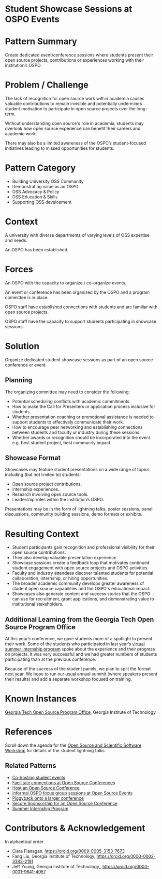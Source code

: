 # Student Showcase Sessions at OSPO Events

# Pattern Summary
Create dedicated event/conference sessions where students present their open source projects, contributions or experiences working with their institution’s OSPO. 

# Problem / Challenge
The lack of recognition for open source work within academia causes valuable contributions to remain invisible and potentially undermines student motivation to participate in open source projects over the long-term.

Without understanding open source's role in academia, students may overlook how open source experience can benefit their careers and academic work.

There may also be a limited awareness of the OSPO’s student-focused initiatives leading to missed opportunities for students.  

# Pattern Category

- Building University OSS Community
- Demonstrating value as an OSPO
- OSS Advocacy & Policy
- OSS Education & Skills  
- Supporting OSS development  

# Context
A university with diverse departments of varying levels of OSS expertise and needs.

An OSPO has been established.

# Forces
An OSPO with the capacity to organize / co-organize events.

An event or conference has been organized by the OSPO and a program committee is in place.

OSPO staff have established connections with students and are familiar with open source projects. 

OSPO staff have the capacity to support students participating in showcase sessions.

# Solution
Organize dedicated student showcase sessions as part of an open source conference or event.

## Planning
The organizing committee may need to consider the following:

* Potential scheduling conflicts with academic commitments.
* How to make the Call for Presenters or application process inclusive for students.
* Whether presentation coaching or promotional assistance is needed to support students to effectively communicate their work. 
* How to encourage peer networking and establishing connections between students and faculty or industry during these sessions. 
* Whether awards or recognition should be incorporated into the event e.g. best student project, best community impact.
  
## Showcase Format
Showcases may feature student presentations on a wide range of topics including (but not limited to) students’: 

* Open source project contributions. 
* Internship experiences.
* Research involving open source tools.
* Leadership roles within the institution’s OSPO.
  
Presentations may be in the form of lightning talks, poster sessions, panel discussions, community building sessions, demo formats or exhibits.

# Resulting Context
* Student participants gain recognition and professional visibility for their open source contributions. 
* They also develop valuable presentation experience.
* Showcase sessions create a feedback loop that motivates continued student engagement with open source projects and OSPO activities. 
* Faculty and industry attendees discover talented students for potential collaboration, internship, or hiring opportunities. 
* The broader academic community develops greater awareness of student open source capabilities and the OSPO's educational impact. 
* Showcases also generate content and success stories that the OSPO can use for recruitment, grant applications, and demonstrating value to institutional stakeholders.

## Additional Learning from the Georgia Tech Open Source Program Office
At this year’s conference, we gave students more of a spotlight to present their work. Some of the students who participated in last year’s [virtual summer internship program](https://ospo.cc.gatech.edu/vsip/) spoke about the experience and their progress on projects. It was very successful and we had greater numbers of students participating than at the previous conference. 

Because of the success of the student panels, we plan to split the format next year. We hope to run our usual annual summit (where speakers present their results) and add a separate workshop focused on training.

# Known Instances
[Georgia Tech Open Source Program Office](https://ospo.cc.gatech.edu/), Georgia Institute of Technology

# References
Scroll down the agenda for the [Open Source and Scientific Software Workshop](https://ospo.cc.gatech.edu/ospo-sse-workshop-2025/) for details of the student lightning talks.

## Related Patterns
* [Co-hosting student events](https://github.com/CURIOSSorg/curioss-patterns/blob/main/cohosting-student-events.md)
* [Facilitate connections at Open Source Conferences](https://github.com/CURIOSSorg/curioss-patterns/blob/main/facilitate-connections-at-open-source-conferences.md)
* [Host an Open Source Conference](https://github.com/CURIOSSorg/curioss-patterns/blob/main/host-an-open-source-conference.md)
* [Informal OSPO focus group sessions at Open Source Events](https://github.com/CURIOSSorg/curioss-patterns/blob/main/informal-ospo-focus-groups-at-open-source-events.md)
* [Piggyback onto a larger conference](piggyback-onto-a-larger-conference.md)
* [Secure Sponsorship for an Open Source Conference](https://github.com/CURIOSSorg/curioss-patterns/blob/main/secure-sponsorship-for-an-open-source-conference.md)
* [Summer Internship Program](https://github.com/CURIOSSorg/curioss-patterns/edit/main/summer-internship-program.md)

# Contributors & Acknowledgement
In alphaetical order

* Ciara Flanagan, https://orcid.org/0009-0005-3153-7673
* Fang Liu, Georgia Institute of Technology, https://orcid.org/0000-0002-3383-2191 
* Jeff Young, Georgia Institute of Technology,, https://orcid.org/0000-0001-9841-4057
